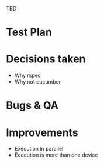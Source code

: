 TBD

# Test Plan


# Decisions taken
- Why rspec
- Why not cucumber

# Bugs & QA

# Improvements
- Execution in parallel
- Ececution is more than one device